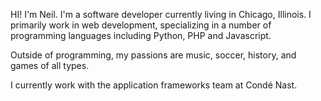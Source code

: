 HI! I'm Neil. I'm a software developer currently living in Chicago, Illinois. I primarily work in web development, specializing in a number of programming languages including Python, PHP and Javascript.

Outside of programming, my passions are music, soccer, history, and games of all types.

I currently work with the application frameworks team at Condé Nast.
